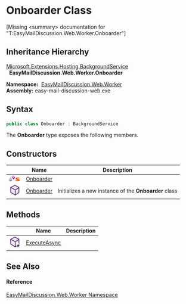 Onboarder Class
===============

[Missing &lt;summary> documentation for "T:EasyMailDiscussion.Web.Worker.Onboarder"]



Inheritance Hierarchy
---------------------
[Microsoft.Extensions.Hosting.BackgroundService][1]  
  **EasyMailDiscussion.Web.Worker.Onboarder**  

  **Namespace:**  [EasyMailDiscussion.Web.Worker][2]  
  **Assembly:** easy-mail-discussion-web.exe

Syntax
------

```csharp
public class Onboarder : BackgroundService
```

The **Onboarder** type exposes the following members.


Constructors
------------

|                                   | Name           | Description                                           |
| --------------------------------- | -------------- | ----------------------------------------------------- |
| ![Private method]![Static member] | [Onboarder][3] |                                                       |
| ![Public method]                  | [Onboarder][4] | Initializes a new instance of the **Onboarder** class |


Methods
-------

|                     | Name              | Description |
| ------------------- | ----------------- | ----------- |
| ![Protected method] | [ExecuteAsync][5] |             |


See Also
--------

#### Reference
[EasyMailDiscussion.Web.Worker Namespace][2]  

[1]: https://docs.microsoft.com/dotnet/api/microsoft.extensions.hosting.backgroundservice
[2]: ../README.md
[3]: _cctor.md
[4]: _ctor.md
[5]: ExecuteAsync.md
[Private method]: ../../icons/privmethod.gif "Private method"
[Static member]: ../../icons/static.gif "Static member"
[Public method]: ../../icons/pubmethod.svg "Public method"
[Protected method]: ../../icons/protmethod.svg "Protected method"